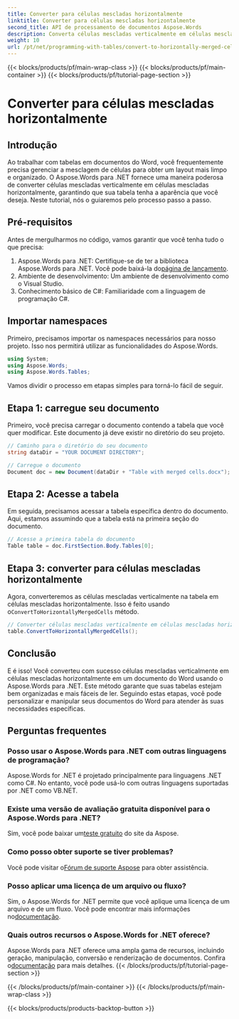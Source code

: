 ```yaml
---
title: Converter para células mescladas horizontalmente
linktitle: Converter para células mescladas horizontalmente
second_title: API de processamento de documentos Aspose.Words
description: Converta células mescladas verticalmente em células mescladas horizontalmente em documentos do Word usando o Aspose.Words para .NET. Guia passo a passo para um layout de tabela perfeito.
weight: 10
url: /pt/net/programming-with-tables/convert-to-horizontally-merged-cells/
---
```


{{< blocks/products/pf/main-wrap-class >}}
{{< blocks/products/pf/main-container >}}
{{< blocks/products/pf/tutorial-page-section >}}

# Converter para células mescladas horizontalmente

## Introdução

Ao trabalhar com tabelas em documentos do Word, você frequentemente precisa gerenciar a mesclagem de células para obter um layout mais limpo e organizado. O Aspose.Words para .NET fornece uma maneira poderosa de converter células mescladas verticalmente em células mescladas horizontalmente, garantindo que sua tabela tenha a aparência que você deseja. Neste tutorial, nós o guiaremos pelo processo passo a passo.

## Pré-requisitos

Antes de mergulharmos no código, vamos garantir que você tenha tudo o que precisa:

1.  Aspose.Words para .NET: Certifique-se de ter a biblioteca Aspose.Words para .NET. Você pode baixá-la do[página de lançamento](https://releases.aspose.com/words/net/).
2. Ambiente de desenvolvimento: Um ambiente de desenvolvimento como o Visual Studio.
3. Conhecimento básico de C#: Familiaridade com a linguagem de programação C#.

## Importar namespaces

Primeiro, precisamos importar os namespaces necessários para nosso projeto. Isso nos permitirá utilizar as funcionalidades do Aspose.Words.

```csharp
using System;
using Aspose.Words;
using Aspose.Words.Tables;
```

Vamos dividir o processo em etapas simples para torná-lo fácil de seguir.

## Etapa 1: carregue seu documento

Primeiro, você precisa carregar o documento contendo a tabela que você quer modificar. Este documento já deve existir no diretório do seu projeto.

```csharp
// Caminho para o diretório do seu documento
string dataDir = "YOUR DOCUMENT DIRECTORY";

// Carregue o documento
Document doc = new Document(dataDir + "Table with merged cells.docx");
```

## Etapa 2: Acesse a tabela

Em seguida, precisamos acessar a tabela específica dentro do documento. Aqui, estamos assumindo que a tabela está na primeira seção do documento.

```csharp
// Acesse a primeira tabela do documento
Table table = doc.FirstSection.Body.Tables[0];
```

## Etapa 3: converter para células mescladas horizontalmente

 Agora, converteremos as células mescladas verticalmente na tabela em células mescladas horizontalmente. Isso é feito usando o`ConvertToHorizontallyMergedCells` método.

```csharp
// Converter células mescladas verticalmente em células mescladas horizontalmente
table.ConvertToHorizontallyMergedCells();
```

## Conclusão

E é isso! Você converteu com sucesso células mescladas verticalmente em células mescladas horizontalmente em um documento do Word usando o Aspose.Words para .NET. Este método garante que suas tabelas estejam bem organizadas e mais fáceis de ler. Seguindo estas etapas, você pode personalizar e manipular seus documentos do Word para atender às suas necessidades específicas.

## Perguntas frequentes

### Posso usar o Aspose.Words para .NET com outras linguagens de programação?  
Aspose.Words for .NET é projetado principalmente para linguagens .NET como C#. No entanto, você pode usá-lo com outras linguagens suportadas por .NET como VB.NET.

### Existe uma versão de avaliação gratuita disponível para o Aspose.Words para .NET?  
 Sim, você pode baixar um[teste gratuito](https://releases.aspose.com/) do site da Aspose.

### Como posso obter suporte se tiver problemas?  
 Você pode visitar o[Fórum de suporte Aspose](https://forum.aspose.com/c/words/8) para obter assistência.

### Posso aplicar uma licença de um arquivo ou fluxo?  
Sim, o Aspose.Words for .NET permite que você aplique uma licença de um arquivo e de um fluxo. Você pode encontrar mais informações no[documentação](https://reference.aspose.com/words/net/).

### Quais outros recursos o Aspose.Words for .NET oferece?  
 Aspose.Words para .NET oferece uma ampla gama de recursos, incluindo geração, manipulação, conversão e renderização de documentos. Confira o[documentação](https://reference.aspose.com/words/net/) para mais detalhes.
{{< /blocks/products/pf/tutorial-page-section >}}

{{< /blocks/products/pf/main-container >}}
{{< /blocks/products/pf/main-wrap-class >}}

{{< blocks/products/products-backtop-button >}}
